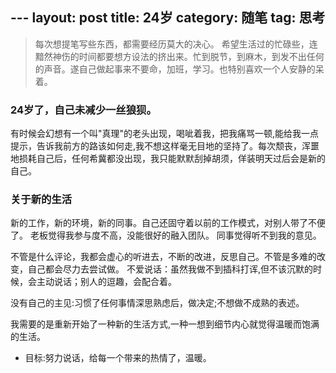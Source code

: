 --- layout: post
title: 24岁
category: 随笔
tag: 思考
---

> 每次想提笔写些东西，都需要经历莫大的决心。
希望生活过的忙碌些，连黯然神伤的时间都要想方设法的挤出来。忙到脱节，到麻木，到发不出任何的声音。遂自己做起事来不要命，加班，学习。也特别喜欢一个人安静的呆着。

### 24岁了，自己未减少一丝狼狈。
有时候会幻想有一个叫"真理"的老头出现，喝呲着我，把我痛骂一顿,能给我一点提示，告诉我前方的路该如何走,我不想这样毫无目地的坚持了。每次颓丧，浑噩地损耗自己后，任何希冀都没出现，我只能默默刮掉胡须，佯装明天过后会是新的自己。

### 关于新的生活
新的工作，新的环境，新的同事。自己还固守着以前的工作模式，对别人带了不便了。
老板觉得我参与度不高，没能很好的融入团队。
同事觉得听不到我的意见。

不管是什么评论，我都会虚心的听进去，不断的改进，反思自己。不管是多难的改变，自己都会尽力去尝试做。
不爱说话：虽然我做不到插科打诨,但不该沉默的时候，会主动说话；别人的逗趣，会配合着。

没有自己的主见:习惯了任何事情深思熟虑后，做决定;不想做不成熟的表述。

我需要的是重新开始了一种新的生活方式,一种一想到细节内心就觉得温暖而饱满的生活。

- 目标:努力说话，给每一个带来的热情了，温暖。
